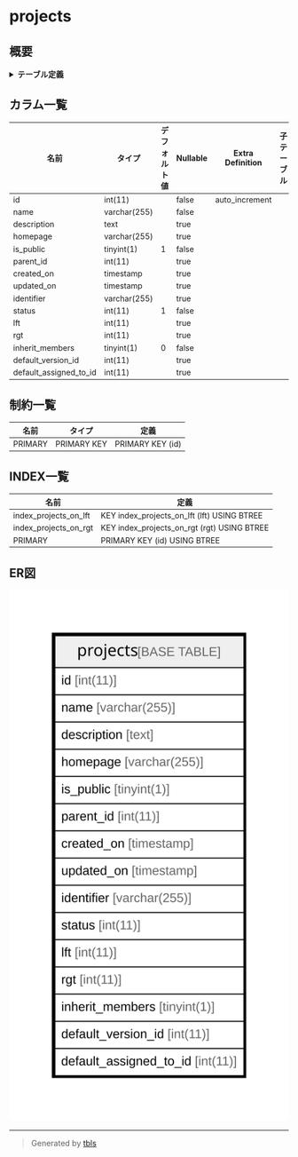 # projects

## 概要

<details>
<summary><strong>テーブル定義</strong></summary>

```sql
CREATE TABLE `projects` (
  `id` int(11) NOT NULL AUTO_INCREMENT,
  `name` varchar(255) NOT NULL DEFAULT '',
  `description` text,
  `homepage` varchar(255) DEFAULT '',
  `is_public` tinyint(1) NOT NULL DEFAULT '1',
  `parent_id` int(11) DEFAULT NULL,
  `created_on` timestamp NULL DEFAULT NULL,
  `updated_on` timestamp NULL DEFAULT NULL,
  `identifier` varchar(255) DEFAULT NULL,
  `status` int(11) NOT NULL DEFAULT '1',
  `lft` int(11) DEFAULT NULL,
  `rgt` int(11) DEFAULT NULL,
  `inherit_members` tinyint(1) NOT NULL DEFAULT '0',
  `default_version_id` int(11) DEFAULT NULL,
  `default_assigned_to_id` int(11) DEFAULT NULL,
  PRIMARY KEY (`id`),
  KEY `index_projects_on_lft` (`lft`),
  KEY `index_projects_on_rgt` (`rgt`)
) ENGINE=InnoDB AUTO_INCREMENT=[Redacted by tbls] DEFAULT CHARSET=utf8
```

</details>

## カラム一覧

| 名前                     | タイプ          | デフォルト値       | Nullable | Extra Definition | 子テーブル      | 親テーブル      | コメント     |
| ---------------------- | ------------ | ------------ | -------- | ---------------- | ---------- | ---------- | -------- |
| id                     | int(11)      |              | false    | auto_increment   |            |            |          |
| name                   | varchar(255) |              | false    |                  |            |            |          |
| description            | text         |              | true     |                  |            |            |          |
| homepage               | varchar(255) |              | true     |                  |            |            |          |
| is_public              | tinyint(1)   | 1            | false    |                  |            |            |          |
| parent_id              | int(11)      |              | true     |                  |            |            |          |
| created_on             | timestamp    |              | true     |                  |            |            |          |
| updated_on             | timestamp    |              | true     |                  |            |            |          |
| identifier             | varchar(255) |              | true     |                  |            |            |          |
| status                 | int(11)      | 1            | false    |                  |            |            |          |
| lft                    | int(11)      |              | true     |                  |            |            |          |
| rgt                    | int(11)      |              | true     |                  |            |            |          |
| inherit_members        | tinyint(1)   | 0            | false    |                  |            |            |          |
| default_version_id     | int(11)      |              | true     |                  |            |            |          |
| default_assigned_to_id | int(11)      |              | true     |                  |            |            |          |

## 制約一覧

| 名前      | タイプ         | 定義               |
| ------- | ----------- | ---------------- |
| PRIMARY | PRIMARY KEY | PRIMARY KEY (id) |

## INDEX一覧

| 名前                    | 定義                                          |
| --------------------- | ------------------------------------------- |
| index_projects_on_lft | KEY index_projects_on_lft (lft) USING BTREE |
| index_projects_on_rgt | KEY index_projects_on_rgt (rgt) USING BTREE |
| PRIMARY               | PRIMARY KEY (id) USING BTREE                |

## ER図

![er](projects.svg)

---

> Generated by [tbls](https://github.com/k1LoW/tbls)
